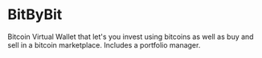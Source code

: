 # BitByBit
Bitcoin Virtual Wallet that let's you invest using bitcoins as well as buy and sell in a bitcoin marketplace. Includes a portfolio manager. 
